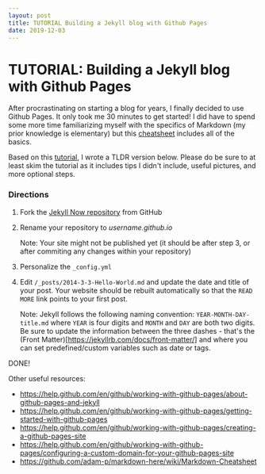 ```yaml
---
layout: post
title: TUTORIAL Building a Jekyll blog with Github Pages
date: 2019-12-03
---
```


# TUTORIAL: Building a Jekyll blog with Github Pages

After procrastinating on starting a blog for years, I finally decided to use Github Pages. It only took me 30 minutes to get started! I did have to spend some more time familiarizing myself with the specifics of Markdown (my prior knowledge is elementary) but this [cheatsheet](https://github.com/adam-p/markdown-here/wiki/Markdown-Cheatsheet) includes all of the basics.

Based on this [tutorial](https://www.smashingmagazine.com/2014/08/build-blog-jekyll-github-pages/), I wrote a TLDR version below. Please do be sure to at least skim the tutorial as it includes tips I didn't include, useful pictures, and more optional steps. 

### Directions

1. Fork the [Jekyll Now repository](https://github.com/barryclark/jekyll-now) from GitHub

2. Rename your repository to *username.github.io*

   Note: Your site might not be published yet (it should be after step 3, or after commiting any changes within your repository)
   
3. Personalize the `_config.yml`

4. Edit `/_posts/2014-3-3-Hello-World.md` and update the date and title of your post. Your website should be rebuilt automatically so that the `READ MORE` link points to your first post.
   
   Note: Jekyll follows the following naming convention: `YEAR-MONTH-DAY-title.md` where `YEAR` is four digits and `MONTH` and `DAY` are both two digits. Be sure to update the information between the three dashes - that's the (Front Matter)[https://jekyllrb.com/docs/front-matter/] and where you can set predefined/custom variables such as date or tags.

DONE!

Other useful resources:

* https://help.github.com/en/github/working-with-github-pages/about-github-pages-and-jekyll
* https://help.github.com/en/github/working-with-github-pages/getting-started-with-github-pages
* https://help.github.com/en/github/working-with-github-pages/creating-a-github-pages-site
* https://help.github.com/en/github/working-with-github-pages/configuring-a-custom-domain-for-your-github-pages-site
* https://github.com/adam-p/markdown-here/wiki/Markdown-Cheatsheet
